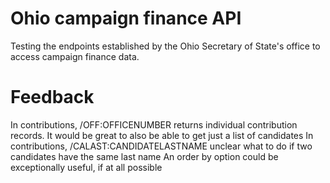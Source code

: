 # Ohio campaign finance API
Testing the endpoints established by the Ohio Secretary of State's office to access campaign finance data.
# Feedback
In contributions, /OFF:OFFICENUMBER returns individual contribution records. It would be great to also be able to get just a list of candidates
In contributions, /CALAST:CANDIDATELASTNAME unclear what to do if two candidates have the same last name
An order by option could be exceptionally useful, if at all possible